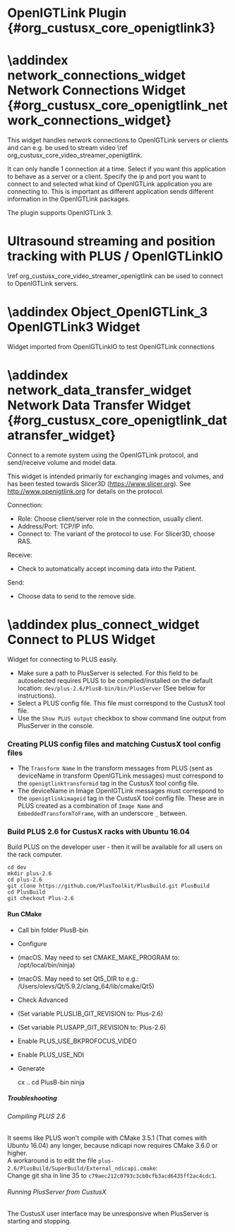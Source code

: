 OpenIGTLink Plugin {#org_custusx_core_openigtlink3}
===================

\addindex network_connections_widget
Network Connections Widget {#org_custusx_core_openigtlink_network_connections_widget}
===========================================================

This widget handles network connections to OpenIGTLink servers or clients and can e.g.
be used to stream video \ref org_custusx_core_video_streamer_openigtlink.

It can only handle 1 connection at a time. Select if you want this application to behave as a server or a client.
Specify the ip and port you want to connect to and selected what kind of OpenIGTLink application you are connecting to.
This is important as different application sends different information in the OpenIGTLink packages.

The plugin supports OpenIGTLink 3.

Ultrasound streaming and position tracking with PLUS / OpenIGTLinkIO
===========================================================
\ref org_custusx_core_video_streamer_openigtlink can be used to connect to OpenIGTLink servers.

\addindex Object_OpenIGTLink_3
OpenIGTLink3 Widget
===========================================================
Widget imported from OpenIGTLinkIO to test OpenIGTLink connections


\addindex network_data_transfer_widget
Network Data Transfer Widget {#org_custusx_core_openigtlink_datatransfer_widget}
===========================================================

Connect to a remote system using the OpenIGTLink protocol, and send/receive
volume and model data. 

This widget is intended primarily for exchanging images and volumes, and has been
tested towards Slicer3D (<https://www.slicer.org>).
See <http://www.openigtlink.org> for details on the protocol. 

Connection:
- Role: Choose client/server role in the connection, usually client.
- Address/Port: TCP/IP info.
- Connect to: The variant of the protocol to use. For Slicer3D, choose RAS.

Receive:
- Check to automatically accept incoming data into the Patient.

Send:
- Choose data to send to the remove side.

\addindex plus_connect_widget
Connect to PLUS Widget
===========================================================
Widget for connecting to PLUS easily.

- Make sure a path to PlusServer is selected.
  For this field to be autoselected requires PLUS to be compiled/installed on the default location: ```dev/plus-2.6/PlusB-bin/bin/PlusServer``` (See below for instructions).
- Select a PLUS config file. This file must correspond to the CustusX tool file.
- Use the `Show PLUS output` checkbox to show command line output from PlusServer in the console.

### Creating PLUS config files and matching CustusX tool config files
- The `Transform Name` in the transform messages from PLUS (sent as deviceName in transform OpenIGTLink messages) must correspond to the `openigtlinktransformid` tag in the CustusX tool config file.
- The deviceName in Image OpenIGTLink messages must correspond to the `openigtlinkimageid` tag in the CustusX tool config file. These are in PLUS created as a combination of `Image Name` and `EmbeddedTransformToFrame`, with an underscore `_` between.

### Build PLUS 2.6 for CustusX racks with Ubuntu 16.04
Build PLUS on the developer user - then it will be available for all users on the rack computer.

    cd dev
    mkdir plus-2.6
    cd plus-2.6
    git clone https://github.com/PlusToolkit/PlusBuild.git PlusBuild
    cd PlusBuild
    git checkout Plus-2.6

#### Run CMake
- Call bin folder PlusB-bin
- Configure
- (macOS. May need to set CMAKE_MAKE_PROGRAM to: /opt/local/bin/ninja)
- (macOS. May need to set Qt5_DIR to e.g.: /Users/olevs/Qt/5.9.2/clang_64/lib/cmake/Qt5)
- Check Advanced
- (Set variable PLUSLIB_GIT_REVISION to: Plus-2.6)
- (Set variable PLUSAPP_GIT_REVISION to: Plus-2.6)
- Enable PLUS_USE_BKPROFOCUS_VIDEO
- Enable PLUS_USE_NDI
- Generate


    cx ..
    cd PlusB-bin
    ninja

##### Troubleshooting
###### Compiling PLUS 2.6
It seems like PLUS won't compile with CMake 3.5.1 (That comes with Ubuntu 16.04) any longer, because ndicapi now requires CMake 3.6.0 or higher.<br>
A workaround is to edit the file ```plus-2.6/PlusBuild/SuperBuild/External_ndicapi.cmake```:<br>
Change git sha in line 35 to ```c79aec212c0793c3cb0cfb3acd6435ff2ac4cdc1```.

###### Running PlusServer from CustusX
The CustusX user interface may be unresponsive when PlusServer is starting and stopping.
